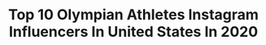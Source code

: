 ---
title: Top 10 Olympian Athletes Instagram Influencers In United States In 2020
description: >-
  Find top olympian athletes Instagram influencers in United States in 2020. Most popular hashtags: #trackandfield #bodybuilding #armscor #tokyo2020.
platform: Instagram
profiles:
  - username: "devonallen13"
    fullname: >-
      Devon Allen
    location: "United States"
    followers: 71849
    engagement: 612
    commentsToLikes: 0.005642
    avatar: "https://scontent-ams4-1.cdninstagram.com/v/t51.2885-19/s320x320/22220551_169488556963540_3656069809545674752_n.jpg?_nc_ht=scontent-ams4-1.cdninstagram.com&_nc_ohc=tY8_Ngxe6BgAX-XeIg7&oh=223172b3bb7075a9f86077461b37399e&oe=5EBB9B0A"
    verified: true
    hashtags: "#tokyo2020, #worldsgreatestteam, #athletes, #champion"
  - username: "xavisus_gayden"
    fullname: >-
      Xavisus Gayden IFBB Pro 🌐
    location: "United States"
    followers: 49960
    engagement: 153
    commentsToLikes: 0.029661
    avatar: "https://scontent-lhr8-1.cdninstagram.com/v/t51.2885-19/s320x320/87629263_518011835574570_7486647365848268800_n.jpg?_nc_ht=scontent-lhr8-1.cdninstagram.com&_nc_ohc=vxHctziclAwAX-_zC2D&oh=7c10cfa86564e3844f4af7256efdbfa7&oe=5EB87A59"
    verified: true
    hashtags: "#ifbb, #gnclivewell, #asf2020, #arnoldsportsfestival"
  - username: "asafasub10king"
    fullname: >-
      Asafa Powell
    location: "United States"
    followers: 420257
    engagement: 309
    commentsToLikes: 0.011691
    avatar: "https://scontent-lhr8-1.cdninstagram.com/v/t51.2885-19/s320x320/82235355_203420477499230_7528902482466963456_n.jpg?_nc_ht=scontent-lhr8-1.cdninstagram.com&_nc_ohc=MFVTzfBVtdUAX_tbgZ6&oh=c7fd453cdc3d972702ccf4555a77880d&oe=5EBC2D10"
    verified: true
    hashtags: "#puma, #staysafe, #february16, #dreambig"
  - username: "hughesteeple"
    fullname: >-
      Matt Hughes
    location: "United States"
    followers: 6584
    engagement: 1356
    commentsToLikes: 0.013401
    avatar: "https://scontent-ams4-1.cdninstagram.com/v/t51.2885-19/s320x320/13422805_1753399598205792_880038134_a.jpg?_nc_ht=scontent-ams4-1.cdninstagram.com&_nc_ohc=LOUO9hM8fywAX9dLtGg&oh=448851096c1c14ff4c5567c081abd65a&oe=5EB99425"
    verified: false
    hashtags: "#runnersworld, #olympicyear, #flagstaff, #sickomode"
  - username: "gabbyfrancots4"
    fullname: >-
      GabbyFranco.com ⭐
    location: "United States"
    followers: 24687
    engagement: 238
    commentsToLikes: 0.036012
    avatar: "https://scontent-bos3-1.cdninstagram.com/v/t51.2885-19/s320x320/70022105_487437658703699_110623892095107072_n.jpg?_nc_ht=scontent-bos3-1.cdninstagram.com&_nc_ohc=ta8Jv6q1LnUAX-v6Fid&oh=6e3db378e36d7f5305d2e00e106fc0ed&oe=5EB2BA76"
    verified: false
    hashtags: "#shooting, #f1shootingteam, #topshot, #rangetine"
  - username: "alexiss_anne"
    fullname: >-
      Lexi Jacobus
    location: "United States"
    followers: 15979
    engagement: 625
    commentsToLikes: 0.008333
    avatar: "https://scontent-ams4-1.cdninstagram.com/v/t51.2885-19/s320x320/52615739_1201514256689501_7293092263767310336_n.jpg?_nc_ht=scontent-ams4-1.cdninstagram.com&_nc_ohc=y-9gQnTslvkAX8F4TIu&oh=0681fee796a14b1fb11df986147e0fa8&oe=5EBA68E0"
    verified: true
    hashtags: "#love, #sec, #razorbacks, #marriage"
  - username: "lalahurdles2"
    fullname: >-
      LaVonne Idlette, Oly, MBA, JD
    location: "United States"
    followers: 45894
    engagement: 313
    commentsToLikes: 0.027060
    avatar: "https://scontent-lhr8-1.cdninstagram.com/v/t51.2885-19/11925744_921413621279471_1607917303_a.jpg?_nc_ht=scontent-lhr8-1.cdninstagram.com&_nc_ohc=lFuDrYMDIjQAX9PBqB-&oh=d9dd618366e37345eaf11e386429ebed&oe=5EB9D78D"
    verified: false
    hashtags: "#realestateinvesting, #houseflippers, #cbdcream, #familyoffices"
  - username: "raphamilagres"
    fullname: >-
      Raphaela Milagres
    location: "United States"
    followers: 72932
    engagement: 651
    commentsToLikes: 0.019948
    avatar: "https://scontent-lhr8-1.cdninstagram.com/v/t51.2885-19/s320x320/72117963_521822958366809_3908499623240531968_n.jpg?_nc_ht=scontent-lhr8-1.cdninstagram.com&_nc_ohc=1vU1rqwj37MAX8S_pCX&oh=470785fc6b94a4efc58236cc0d76278b&oe=5EB9C5E1"
    verified: false
    hashtags: "#prepface, #bombshellsportswear, #lipoxyderm, #workout"
  - username: "erikakinsey"
    fullname: >-
      Erika Kinsey, OLY
    location: "United States"
    followers: 10911
    engagement: 765
    commentsToLikes: 0.039682
    avatar: "https://scontent-ams4-1.cdninstagram.com/v/t51.2885-19/s320x320/74693413_581714685905228_1852845803412914176_n.jpg?_nc_ht=scontent-ams4-1.cdninstagram.com&_nc_ohc=XVmPrqTMeQ4AX_AxtPW&oh=55a6574acb0aa315cd3c2edccda46f8a&oe=5EB97D0E"
    verified: false
    hashtags: "#pumafamily, #tokyo2021, #trackandfield, #highjump"
  - username: "hoffmannbodybuilding"
    fullname: >-
      David Hoffmann
    location: "United States"
    followers: 96354
    engagement: 341
    commentsToLikes: 0.013235
    avatar: "https://scontent-amt2-1.cdninstagram.com/v/t51.2885-19/s320x320/14547601_1166364226780429_3681134396871540736_a.jpg?_nc_ht=scontent-amt2-1.cdninstagram.com&_nc_ohc=SAuba3ezmyUAX9OB9cP&oh=5560444c138127b91912acf01e6b34a9&oe=5EB8F4D1"
    verified: false
    hashtags: "#esn, #coronaschutzschild, #fitness, #brooklyn"
---